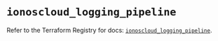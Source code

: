 # `ionoscloud_logging_pipeline`

Refer to the Terraform Registry for docs: [`ionoscloud_logging_pipeline`](https://registry.terraform.io/providers/ionos-cloud/ionoscloud/6.5.0/docs/resources/logging_pipeline).
